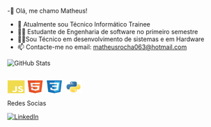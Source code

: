 -👋 Olá, me chamo Matheus!
- 🔭 Atualmente sou Técnico Informático Trainee
- 👨‍🎓 Estudante de Engenharia de software no primeiro semestre
-  🧑‍💻Sou Técnico em desenvolvimento de sistemas e em Hardware
- 📫 Contacte-me no email: matheusrocha063@hotmail.com

![GitHub Stats](https://github-readme-stats.vercel.app/api?username=Matheus-FRocha&theme=transparent&bg_color=&border_color=30A3DC&show_icons=true&icon_color=30A3DC&title_color=E94D5F&text_color=FFF)

<div style="display: inline_block"><br>
  <img align="center" alt="MatheusJs" height="30" width="40" src="https://raw.githubusercontent.com/devicons/devicon/master/icons/javascript/javascript-plain.svg">
  <img align="center" alt="Matheus-HTML" height="30" width="40" src="https://raw.githubusercontent.com/devicons/devicon/master/icons/html5/html5-original.svg">
  <img align="center" alt="Matheus-CSS" height="30" width="40" src="https://raw.githubusercontent.com/devicons/devicon/master/icons/css3/css3-original.svg">
  <img align="center" alt="Matheus-Python" height="30" width="40" src="https://raw.githubusercontent.com/devicons/devicon/master/icons/python/python-original.svg">
</div>

Redes Socias

[![LinkedIn](https://img.shields.io/badge/LinkedIn-black?style=for-the-badge&logo=linkedin&logoColor=49afdf)](https://www.linkedin.com/in/matheusrochadev/)
